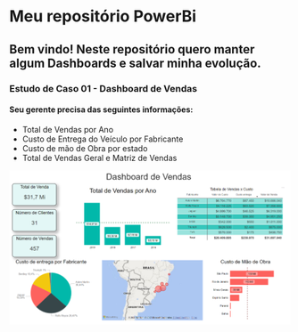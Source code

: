 # Meu repositório PowerBi

## Bem vindo! Neste repositório quero manter algum Dashboards e salvar minha evolução.

### Estudo de Caso 01 - Dashboard de Vendas

#### Seu gerente precisa das seguintes informações:
- Total de Vendas por Ano
- Custo de Entrega do Veículo por Fabricante
- Custo de mão de Obra por estado
- Total de Vendas Geral e Matriz de Vendas

<img src = "EstudoCaso-01.png">
